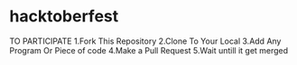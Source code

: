 # hacktoberfest
TO PARTICIPATE 
 1.Fork This Repository
 2.Clone To Your Local
 3.Add Any Program Or Piece of code
 4.Make a Pull Request
 5.Wait untill it get merged
